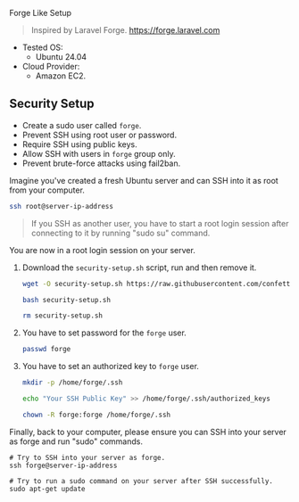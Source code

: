 Forge Like Setup 

> Inspired by Laravel Forge. https://forge.laravel.com
 
- Tested OS: 
  - Ubuntu 24.04
- Cloud Provider:
  - Amazon EC2.

## Security Setup

- Create a sudo user called `forge`.
- Prevent SSH using root user or password.
- Require SSH using public keys.
- Allow SSH with users in `forge` group only.
- Prevent brute-force attacks using fail2ban.

Imagine you've created a fresh Ubuntu server and can SSH into it as root from your computer.

```bash
ssh root@server-ip-address
```

> If you SSH as another user, you have to start a root login session after connecting to it by running "sudo su" command.

You are now in a root login session on your server.
1. Download the `security-setup.sh` script, run and then remove it.

    ```bash
    wget -O security-setup.sh https://raw.githubusercontent.com/confetticode/forge-like-setup/main/scripts/security-setup.sh
    
    bash security-setup.sh
    
    rm security-setup.sh
    ```

2. You have to set password for the `forge` user.

    ```bash
    passwd forge
    ```

3. You have to set an authorized key to `forge` user.

    ```bash
    mkdir -p /home/forge/.ssh
    
    echo "Your SSH Public Key" >> /home/forge/.ssh/authorized_keys
    
    chown -R forge:forge /home/forge/.ssh
    ```
  
Finally, back to your computer, please ensure you can SSH into your server as forge and run "sudo" commands.

```
# Try to SSH into your server as forge.
ssh forge@server-ip-address

# Try to run a sudo command on your server after SSH successfully.
sudo apt-get update
```
